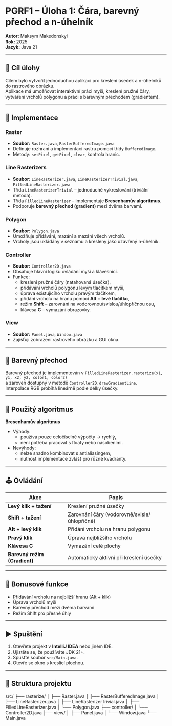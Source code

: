 # PGRF1 – Úloha 1: Čára, barevný přechod a n-úhelník
**Autor:** Maksym Makedonskyi  
**Rok:** 2025  
**Jazyk:** Java 21

---

## 🎯 Cíl úlohy
Cílem bylo vytvořit jednoduchou aplikaci pro kreslení úseček a n-úhelníků do rastrového obrázku.  
Aplikace má umožňovat interaktivní práci myší, kreslení pružné čáry, vytváření vrcholů polygonu a práci s barevným přechodem (gradientem).

---

## 🧩 Implementace

### Raster
- **Soubor:** `Raster.java`, `RasterBufferedImage.java`
- Definuje rozhraní a implementaci rastru pomocí třídy `BufferedImage`.
- Metody: `setPixel`, `getPixel`, `clear`, kontrola hranic.

### Line Rasterizers
- **Soubor:** `LineRasterizer.java`, `LineRasterizerTrivial.java`, `FilledLineRasterizer.java`
- Třída `LineRasterizerTrivial` – jednoduché vykreslování (triviální metoda).
- Třída `FilledLineRasterizer` – implementuje **Bresenhamův algoritmus**.
- Podporuje **barevný přechod (gradient)** mezi dvěma barvami.

### Polygon
- **Soubor:** `Polygon.java`
- Umožňuje přidávání, mazání a mazání všech vrcholů.
- Vrcholy jsou ukládány v seznamu a kresleny jako uzavřený n-úhelník.

### Controller
- **Soubor:** `Controller2D.java`
- Obsahuje hlavní logiku ovládání myší a klávesnicí.
- Funkce:
    - kreslení pružné čáry (natahovaná úsečka),
    - přidávání vrcholů polygonu levým tlačítkem myši,
    - úprava existujícího vrcholu pravým tlačítkem,
    - přidání vrcholu na hranu pomocí **Alt + levé tlačítko**,
    - režim **Shift** – zarovnání na vodorovnou/svislou/úhlopříčnou osu,
    - klávesa **C** – vymazání obrazovky.

### View
- **Soubor:** `Panel.java`, `Window.java`
- Zajišťují zobrazení rastrového obrázku a GUI okna.

---

## 🎨 Barevný přechod
Barevný přechod je implementován v `FilledLineRasterizer.rasterize(x1, y1, x2, y2, color1, color2)`  
a zároveň dostupný v metodě `Controller2D.drawGradientLine`.  
Interpolace RGB probíhá lineárně podle délky úsečky.

---

## 🧮 Použitý algoritmus
**Bresenhamův algoritmus**
- Výhody:
    - používá pouze celočíselné výpočty → rychlý,
    - není potřeba pracovat s floaty nebo násobeními.
- Nevýhody:
    - nelze snadno kombinovat s antialiasingem,
    - nutnost implementace zvlášť pro různé kvadranty.

---

## 🕹️ Ovládání

| Akce | Popis |
|------|--------|
| **Levý klik + tažení** | Kreslení pružné úsečky |
| **Shift + tažení** | Zarovnání čáry (vodorovně/svisle/úhlopříčně) |
| **Alt + levý klik** | Přidání vrcholu na hranu polygonu |
| **Pravý klik** | Úprava nejbližšího vrcholu |
| **Klávesa C** | Vymazání celé plochy |
| **Barevný režim (Gradient)** | Automaticky aktivní při kreslení úsečky |

---

## 🧠 Bonusové funkce
- Přidávání vrcholu na nejbližší hranu (Alt + klik)
- Úprava vrcholů myší
- Barevný přechod mezi dvěma barvami
- Režim Shift pro přesné úhly

---

## ▶️ Spuštění
1. Otevřete projekt v **IntelliJ IDEA** nebo jiném IDE.
2. Ujistěte se, že používáte JDK 21+.
3. Spusťte soubor `src/Main.java`.
4. Otevře se okno s kreslicí plochou.

---

## 📁 Struktura projektu
src/
├── rasterize/
│ ├── Raster.java
│ ├── RasterBufferedImage.java
│ ├── LineRasterizer.java
│ ├── LineRasterizerTrivial.java
│ ├── FilledLineRasterizer.java
│ └── Polygon.java
├── controller/
│ └── Controller2D.java
├── view/
│ ├── Panel.java
│ └── Window.java
└── Main.java